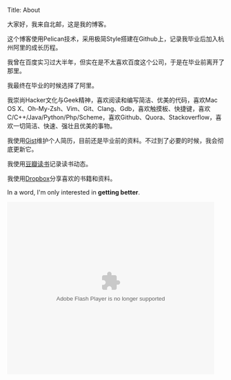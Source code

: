 Title: About

大家好，我来自北邮，这是我的博客。

这个博客使用Pelican技术，采用极简Style搭建在Github上，记录我毕业后加入杭州阿里的成长历程。

我曾在百度实习过大半年，但实在是不太喜欢百度这个公司，于是在毕业前离开了那里。

我最终在毕业的时候选择了阿里。

我崇尚Hacker文化与Geek精神，喜欢阅读和编写简洁、优美的代码，喜欢Mac OS X、Oh-My-Zsh、Vim、Git、Clang、Gdb，喜欢触摸板、快捷键，喜欢C/C++/Java/Python/Php/Scheme，喜欢Github、Quora、Stackoverflow，喜欢一切简洁、快速、强壮且优美的事物。

我使用[Gist](https://gist.github.com/lizherui/6184006)维护个人简历，目前还是毕业前的资料。不过到了必要的时候，我会彻底更新它。

我使用[豆瓣读书](http://book.douban.com/people/lizherui)记录读书动态。

我使用[Dropbox](https://www.dropbox.com/sh/4wweu1f2wd60epg/Sv-EQzFhfw)分享喜欢的书籍和资料。

In a word, I'm only interested in **getting better**.

<embed src="http://static.youku.com/v1.0.0149/v/swf/loader.swf?VideoIDS=XMzExMzIxODA0&winType=adshow&isAutoPlay=true" quality="best" width="480" height="400" align="middle" allowScriptAccess="never"  allowNetworking="internal" type="application/x-shockwave-flash"></embed>

